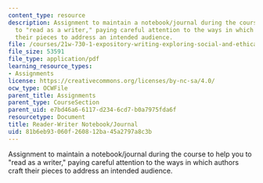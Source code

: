 ```yaml
---
content_type: resource
description: Assignment to maintain a notebook/journal during the course to help you
  to "read as a writer," paying careful attention to the ways in which authors craft
  their pieces to address an intended audience.
file: /courses/21w-730-1-expository-writing-exploring-social-and-ethical-issues-through-film-and-print-fall-2002/81b6eb93060f260812ba45a2797a8c3b_readwrit.pdf
file_size: 53591
file_type: application/pdf
learning_resource_types:
- Assignments
license: https://creativecommons.org/licenses/by-nc-sa/4.0/
ocw_type: OCWFile
parent_title: Assignments
parent_type: CourseSection
parent_uid: e7bd46a6-6117-d234-6cd7-b0a7975fda6f
resourcetype: Document
title: Reader-Writer Notebook/Journal
uid: 81b6eb93-060f-2608-12ba-45a2797a8c3b
---
```

Assignment to maintain a notebook/journal during the course to help you to "read as a writer," paying careful attention to the ways in which authors craft their pieces to address an intended audience.